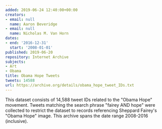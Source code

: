 ```yaml
---
added: 2019-06-24 12:40:00+00:00
creators:
- email: null
  name: Aaron Beveridge
- email: null
  name: Nicholas M. Van Horn
dates:
- end: '2016-12-31'
  start: '2008-01-01'
published: 2019-06-20
repository: Internet Archive
subjects:
- Art
- Obama
title: Obama Hope Tweets
tweets: 14588
url: https://archive.org/details/obama_hope_tweet_IDs.txt
---
```


This dataset consists of 14,588 tweet IDs related to the "Obama Hope"  movement. Tweets matching the search phrase "fairey AND hope" were collected  to restrict the dataset to records referencing Sheppard Fairey's "Obama Hope"  image. This archive spans the date range 2008-2016 (inclusive).
